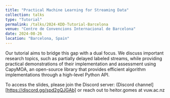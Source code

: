 ```yaml
---
title: "Practical Machine Learning for Streaming Data"
collection: talks
type: "Tutorial"
permalink: /talks/2024-KDD-Tutorial-Barcelona
venue: "Centre de Convencions Internacional de Barcelona"
date: 2024-08-26
location: "Barcelona, Spain"
---
```


Our tutorial aims to bridge this gap with a dual focus. We discuss important research topics, such as partially delayed labeled streams, while providing practical demonstrations of their implementation and assessment using CapyMOA, an open-source library that provides efficient algorithm implementations through a high-level Python API.

To access the slides, please join the Discord server: (Discord channel][https://discord.gg/spd2gQJGAb] or reach out to heitor.gomes at vuw.ac.nz